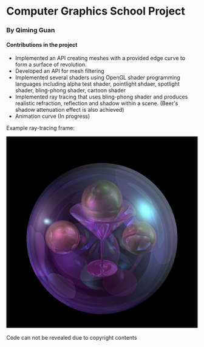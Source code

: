 # Computer Graphics School Project
### By Qiming Guan

#### Contributions in the project
  - Implemented an API creating meshes with a provided edge curve to form a surface of revolution.
  - Developed an API for mesh filtering
  - Implemented several shaders using OpenGL shader programming languages including alpha test shader, pointlight shdaer, spotlight shader, bling-phong shader, cartoon shader
  - Implemented ray tracing that uses bling-phong shader and produces realistic refraction, reflection and shadow within a scene. (Beer's shadow attenuation effect is also achieved)
  - Animation curve (In progress)

Example ray-tracing frame:

![Ray-tracing frame](qiming2.png)


Code can not be revealed due to copyright contents
